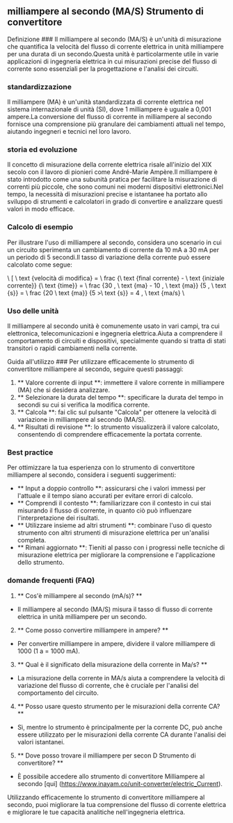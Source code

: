 ## milliampere al secondo (MA/S) Strumento di convertitore

Definizione ###
Il milliampere al secondo (MA/S) è un'unità di misurazione che quantifica la velocità del flusso di corrente elettrica in unità milliampere per una durata di un secondo.Questa unità è particolarmente utile in varie applicazioni di ingegneria elettrica in cui misurazioni precise del flusso di corrente sono essenziali per la progettazione e l'analisi dei circuiti.

### standardizzazione
Il milliampere (MA) è un'unità standardizzata di corrente elettrica nel sistema internazionale di unità (SI), dove 1 milliampere è uguale a 0,001 ampere.La conversione del flusso di corrente in milliampere al secondo fornisce una comprensione più granulare dei cambiamenti attuali nel tempo, aiutando ingegneri e tecnici nel loro lavoro.

### storia ed evoluzione
Il concetto di misurazione della corrente elettrica risale all'inizio del XIX secolo con il lavoro di pionieri come André-Marie Ampère.Il milliampere è stato introdotto come una subunità pratica per facilitare la misurazione di correnti più piccole, che sono comuni nei moderni dispositivi elettronici.Nel tempo, la necessità di misurazioni precise e istantanee ha portato allo sviluppo di strumenti e calcolatori in grado di convertire e analizzare questi valori in modo efficace.

### Calcolo di esempio
Per illustrare l'uso di milliampere al secondo, considera uno scenario in cui un circuito sperimenta un cambiamento di corrente da 10 mA a 30 mA per un periodo di 5 secondi.Il tasso di variazione della corrente può essere calcolato come segue:

\ [
\ text {velocità di modifica} = \ frac {\ text {final corrente} - \ text {iniziale corrente}} {\ text {time}} = \ frac {30 \, \ text {ma} - 10 \, \ text {ma}} {5 \, \ text {s}} = \ frac {20 \ text {ma}} {5 \>\ text {s}} = 4 \, \ text {ma/s}
\

### Uso delle unità
Il milliampere al secondo unità è comunemente usato in vari campi, tra cui elettronica, telecomunicazioni e ingegneria elettrica.Aiuta a comprendere il comportamento di circuiti e dispositivi, specialmente quando si tratta di stati transitori o rapidi cambiamenti nella corrente.

Guida all'utilizzo ###
Per utilizzare efficacemente lo strumento di convertitore milliampere al secondo, seguire questi passaggi:

1. ** Valore corrente di input **: immettere il valore corrente in milliampere (MA) che si desidera analizzare.
2. ** Selezionare la durata del tempo **: specificare la durata del tempo in secondi su cui si verifica la modifica corrente.
3. ** Calcola **: fai clic sul pulsante "Calcola" per ottenere la velocità di variazione in milliampere al secondo (MA/S).
4. ** Risultati di revisione **: lo strumento visualizzerà il valore calcolato, consentendo di comprendere efficacemente la portata corrente.

### Best practice
Per ottimizzare la tua esperienza con lo strumento di convertitore milliampere al secondo, considera i seguenti suggerimenti:

- ** Input a doppio controllo **: assicurarsi che i valori immessi per l'attuale e il tempo siano accurati per evitare errori di calcolo.
- ** Comprendi il contesto **: familiarizzare con il contesto in cui stai misurando il flusso di corrente, in quanto ciò può influenzare l'interpretazione dei risultati.
- ** Utilizzare insieme ad altri strumenti **: combinare l'uso di questo strumento con altri strumenti di misurazione elettrica per un'analisi completa.
- ** Rimani aggiornato **: Tieniti al passo con i progressi nelle tecniche di misurazione elettrica per migliorare la comprensione e l'applicazione dello strumento.

### domande frequenti (FAQ)

1. ** Cos'è milliampere al secondo (mA/s)? **
- Il milliampere al secondo (MA/S) misura il tasso di flusso di corrente elettrica in unità milliampere per un secondo.

2. ** Come posso convertire milliampere in ampere? **
- Per convertire milliampere in ampere, dividere il valore milliampere di 1000 (1 a = 1000 mA).

3. ** Qual è il significato della misurazione della corrente in Ma/s? **
- La misurazione della corrente in MA/s aiuta a comprendere la velocità di variazione del flusso di corrente, che è cruciale per l'analisi del comportamento del circuito.

4. ** Posso usare questo strumento per le misurazioni della corrente CA? **
- Sì, mentre lo strumento è principalmente per la corrente DC, può anche essere utilizzato per le misurazioni della corrente CA durante l'analisi dei valori istantanei.

5. ** Dove posso trovare il milliampere per secon D Strumento di convertitore? **
- È possibile accedere allo strumento di convertitore Milliampere al secondo [qui] (https://www.inayam.co/unit-converter/electric_Current).

Utilizzando efficacemente lo strumento di convertitore milliampere al secondo, puoi migliorare la tua comprensione del flusso di corrente elettrica e migliorare le tue capacità analitiche nell'ingegneria elettrica.